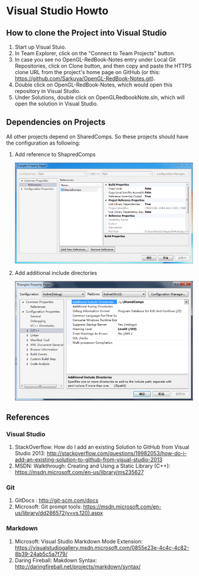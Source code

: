 # Visual Studio Howto #

## How to clone the Project into Visual Studio ##

1. Start up Visual Stuio.
2. In Team Explorer, click on the "Connect to Team Projects" button.
3. In case you see no OpenGL-RedBook-Notes entry under Local Git Repositories, click on Clone button, and then copy and paste the HTTPS clone URL from the project's home page on GitHub (or this: https://github.com/Sarkuya/OpenGL-RedBook-Notes.git).
4. Double click on OpenGL-RedBook-Notes, which would open this repository in Visual Studio.
5. Under Solutions, double click on OpenGLRedbookNote.sln, which will open the solution in Visual Studio.

## Dependencies on Projects ##

All other projects depend on SharedComps. So these projects should have the configuration as following:

1.  Add reference to ShapredComps

    ![Projects Dependencies](images/VS_OpenGL_Projs_Dependency.png "Projects Dependencies")

2.  Add additional include directories

    ![Include Dir](images/VS_OpenGL_Projs_Include_Dir.png "Include Dir")




## References ##

### Visual Studio ###

1. StackOverflow: How do I add an existing Solution to GitHub from Visual Studio 2013: <http://stackoverflow.com/questions/19982053/how-do-i-add-an-existing-solution-to-github-from-visual-studio-2013>
2. MSDN: Walkthrough: Creating and Using a Static Library (C++): <https://msdn.microsoft.com/en-us/library/ms235627>

### Git ###

1. GitDocs : <http://git-scm.com/docs>
2. Microsoft: Git prompt tools: <https://msdn.microsoft.com/en-us/library/dd286572(v=vs.120).aspx>

### Markdown ###

1. Microsoft: Visual Studio Markdown Mode Extension: <https://visualstudiogallery.msdn.microsoft.com/0855e23e-4c4c-4c82-8b39-24ab5c5a7f79/>
2. Daring Fireball: Makdown Syntax: <http://daringfireball.net/projects/markdown/syntax/>
